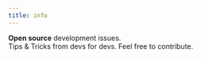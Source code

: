 ```yaml
---
title: info
---
```


<b>Open source</b> development issues.<br>Tips & Tricks from devs for devs. Feel free to contribute.
